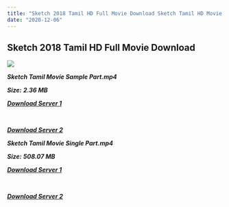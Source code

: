 ```yaml
---
title: "Sketch 2018 Tamil HD Full Movie Download Sketch Tamil HD Movie Download"
date: "2020-12-06"
---
```


## Sketch 2018 Tamil HD Full Movie Download 

![](https://images.moviebuff.com/ade1d153-5a44-4db1-89e6-223f9b9523f9?w=1000)

**_Sketch Tamil Movie Sample Part.mp4_**

**_Size:_**  **_2.36 MB_**

**_[Download Server 1](http://n.wetransfer.vip/files/Tamil{525e4ed8fa01f01a9103e1e2d0de788082fff3ddd3718eaf08f87fc8fd9b0ee6}20Movies/Tamil{525e4ed8fa01f01a9103e1e2d0de788082fff3ddd3718eaf08f87fc8fd9b0ee6}202018{525e4ed8fa01f01a9103e1e2d0de788082fff3ddd3718eaf08f87fc8fd9b0ee6}20Movies/Sketch{525e4ed8fa01f01a9103e1e2d0de788082fff3ddd3718eaf08f87fc8fd9b0ee6}20(2018)/Sketch{525e4ed8fa01f01a9103e1e2d0de788082fff3ddd3718eaf08f87fc8fd9b0ee6}20(2018){525e4ed8fa01f01a9103e1e2d0de788082fff3ddd3718eaf08f87fc8fd9b0ee6}20Proper{525e4ed8fa01f01a9103e1e2d0de788082fff3ddd3718eaf08f87fc8fd9b0ee6}20HD{525e4ed8fa01f01a9103e1e2d0de788082fff3ddd3718eaf08f87fc8fd9b0ee6}20DVDRip/Sketch{525e4ed8fa01f01a9103e1e2d0de788082fff3ddd3718eaf08f87fc8fd9b0ee6}20(2018){525e4ed8fa01f01a9103e1e2d0de788082fff3ddd3718eaf08f87fc8fd9b0ee6}20Sample{525e4ed8fa01f01a9103e1e2d0de788082fff3ddd3718eaf08f87fc8fd9b0ee6}20(640x360).mp4)_**

**_[  
](http://n.wetransfer.vip/files/Tamil{525e4ed8fa01f01a9103e1e2d0de788082fff3ddd3718eaf08f87fc8fd9b0ee6}20Movies/Tamil{525e4ed8fa01f01a9103e1e2d0de788082fff3ddd3718eaf08f87fc8fd9b0ee6}202018{525e4ed8fa01f01a9103e1e2d0de788082fff3ddd3718eaf08f87fc8fd9b0ee6}20Movies/Sketch{525e4ed8fa01f01a9103e1e2d0de788082fff3ddd3718eaf08f87fc8fd9b0ee6}20(2018)/Sketch{525e4ed8fa01f01a9103e1e2d0de788082fff3ddd3718eaf08f87fc8fd9b0ee6}20(2018){525e4ed8fa01f01a9103e1e2d0de788082fff3ddd3718eaf08f87fc8fd9b0ee6}20Proper{525e4ed8fa01f01a9103e1e2d0de788082fff3ddd3718eaf08f87fc8fd9b0ee6}20HD{525e4ed8fa01f01a9103e1e2d0de788082fff3ddd3718eaf08f87fc8fd9b0ee6}20DVDRip/Sketch{525e4ed8fa01f01a9103e1e2d0de788082fff3ddd3718eaf08f87fc8fd9b0ee6}20(2018){525e4ed8fa01f01a9103e1e2d0de788082fff3ddd3718eaf08f87fc8fd9b0ee6}20Sample{525e4ed8fa01f01a9103e1e2d0de788082fff3ddd3718eaf08f87fc8fd9b0ee6}20(640x360).mp4)_**

**_[Download Server 2](http://n.wetransfer.vip/files/Tamil{525e4ed8fa01f01a9103e1e2d0de788082fff3ddd3718eaf08f87fc8fd9b0ee6}20Movies/Tamil{525e4ed8fa01f01a9103e1e2d0de788082fff3ddd3718eaf08f87fc8fd9b0ee6}202018{525e4ed8fa01f01a9103e1e2d0de788082fff3ddd3718eaf08f87fc8fd9b0ee6}20Movies/Sketch{525e4ed8fa01f01a9103e1e2d0de788082fff3ddd3718eaf08f87fc8fd9b0ee6}20(2018)/Sketch{525e4ed8fa01f01a9103e1e2d0de788082fff3ddd3718eaf08f87fc8fd9b0ee6}20(2018){525e4ed8fa01f01a9103e1e2d0de788082fff3ddd3718eaf08f87fc8fd9b0ee6}20Proper{525e4ed8fa01f01a9103e1e2d0de788082fff3ddd3718eaf08f87fc8fd9b0ee6}20HD{525e4ed8fa01f01a9103e1e2d0de788082fff3ddd3718eaf08f87fc8fd9b0ee6}20DVDRip/Sketch{525e4ed8fa01f01a9103e1e2d0de788082fff3ddd3718eaf08f87fc8fd9b0ee6}20(2018){525e4ed8fa01f01a9103e1e2d0de788082fff3ddd3718eaf08f87fc8fd9b0ee6}20Sample{525e4ed8fa01f01a9103e1e2d0de788082fff3ddd3718eaf08f87fc8fd9b0ee6}20(640x360).mp4)_**

**_Sketch Tamil Movie Single Part.mp4_**

**_Size:_**  **_508.07 MB_**

**_[Download Server 1](http://n.wetransfer.vip/files/Tamil{525e4ed8fa01f01a9103e1e2d0de788082fff3ddd3718eaf08f87fc8fd9b0ee6}20Movies/Tamil{525e4ed8fa01f01a9103e1e2d0de788082fff3ddd3718eaf08f87fc8fd9b0ee6}202018{525e4ed8fa01f01a9103e1e2d0de788082fff3ddd3718eaf08f87fc8fd9b0ee6}20Movies/Sketch{525e4ed8fa01f01a9103e1e2d0de788082fff3ddd3718eaf08f87fc8fd9b0ee6}20(2018)/Sketch{525e4ed8fa01f01a9103e1e2d0de788082fff3ddd3718eaf08f87fc8fd9b0ee6}20(2018){525e4ed8fa01f01a9103e1e2d0de788082fff3ddd3718eaf08f87fc8fd9b0ee6}20Proper{525e4ed8fa01f01a9103e1e2d0de788082fff3ddd3718eaf08f87fc8fd9b0ee6}20HD{525e4ed8fa01f01a9103e1e2d0de788082fff3ddd3718eaf08f87fc8fd9b0ee6}20DVDRip/Sketch{525e4ed8fa01f01a9103e1e2d0de788082fff3ddd3718eaf08f87fc8fd9b0ee6}20(2018){525e4ed8fa01f01a9103e1e2d0de788082fff3ddd3718eaf08f87fc8fd9b0ee6}20Single{525e4ed8fa01f01a9103e1e2d0de788082fff3ddd3718eaf08f87fc8fd9b0ee6}20Part{525e4ed8fa01f01a9103e1e2d0de788082fff3ddd3718eaf08f87fc8fd9b0ee6}20(640x360).mp4)_**

**_[  
](http://n.wetransfer.vip/files/Tamil{525e4ed8fa01f01a9103e1e2d0de788082fff3ddd3718eaf08f87fc8fd9b0ee6}20Movies/Tamil{525e4ed8fa01f01a9103e1e2d0de788082fff3ddd3718eaf08f87fc8fd9b0ee6}202018{525e4ed8fa01f01a9103e1e2d0de788082fff3ddd3718eaf08f87fc8fd9b0ee6}20Movies/Sketch{525e4ed8fa01f01a9103e1e2d0de788082fff3ddd3718eaf08f87fc8fd9b0ee6}20(2018)/Sketch{525e4ed8fa01f01a9103e1e2d0de788082fff3ddd3718eaf08f87fc8fd9b0ee6}20(2018){525e4ed8fa01f01a9103e1e2d0de788082fff3ddd3718eaf08f87fc8fd9b0ee6}20Proper{525e4ed8fa01f01a9103e1e2d0de788082fff3ddd3718eaf08f87fc8fd9b0ee6}20HD{525e4ed8fa01f01a9103e1e2d0de788082fff3ddd3718eaf08f87fc8fd9b0ee6}20DVDRip/Sketch{525e4ed8fa01f01a9103e1e2d0de788082fff3ddd3718eaf08f87fc8fd9b0ee6}20(2018){525e4ed8fa01f01a9103e1e2d0de788082fff3ddd3718eaf08f87fc8fd9b0ee6}20Single{525e4ed8fa01f01a9103e1e2d0de788082fff3ddd3718eaf08f87fc8fd9b0ee6}20Part{525e4ed8fa01f01a9103e1e2d0de788082fff3ddd3718eaf08f87fc8fd9b0ee6}20(640x360).mp4)_**

**_[Download Server 2](http://n.wetransfer.vip/files/Tamil{525e4ed8fa01f01a9103e1e2d0de788082fff3ddd3718eaf08f87fc8fd9b0ee6}20Movies/Tamil{525e4ed8fa01f01a9103e1e2d0de788082fff3ddd3718eaf08f87fc8fd9b0ee6}202018{525e4ed8fa01f01a9103e1e2d0de788082fff3ddd3718eaf08f87fc8fd9b0ee6}20Movies/Sketch{525e4ed8fa01f01a9103e1e2d0de788082fff3ddd3718eaf08f87fc8fd9b0ee6}20(2018)/Sketch{525e4ed8fa01f01a9103e1e2d0de788082fff3ddd3718eaf08f87fc8fd9b0ee6}20(2018){525e4ed8fa01f01a9103e1e2d0de788082fff3ddd3718eaf08f87fc8fd9b0ee6}20Proper{525e4ed8fa01f01a9103e1e2d0de788082fff3ddd3718eaf08f87fc8fd9b0ee6}20HD{525e4ed8fa01f01a9103e1e2d0de788082fff3ddd3718eaf08f87fc8fd9b0ee6}20DVDRip/Sketch{525e4ed8fa01f01a9103e1e2d0de788082fff3ddd3718eaf08f87fc8fd9b0ee6}20(2018){525e4ed8fa01f01a9103e1e2d0de788082fff3ddd3718eaf08f87fc8fd9b0ee6}20Single{525e4ed8fa01f01a9103e1e2d0de788082fff3ddd3718eaf08f87fc8fd9b0ee6}20Part{525e4ed8fa01f01a9103e1e2d0de788082fff3ddd3718eaf08f87fc8fd9b0ee6}20(640x360).mp4)_**

